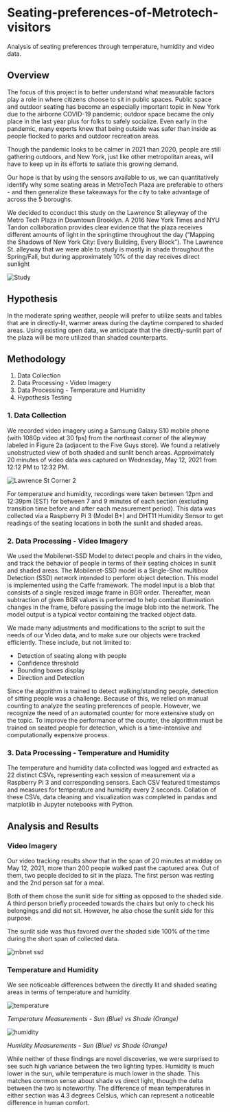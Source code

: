 # Seating-preferences-of-Metrotech-visitors
Analysis of seating preferences through temperature, humidity and video data.


## Overview


The focus of this project is to better understand what measurable factors play a role in where citizens choose to sit in public spaces. Public space and outdoor seating has become an especially important topic in New York due to the airborne COVID-19 pandemic; outdoor space became the only place in the last year plus for folks to safely socialize. Even early in the pandemic, many experts knew that being outside was safer than inside as people flocked to parks and outdoor recreation areas. 

Though the pandemic looks to be calmer in 2021 than 2020, people are still gathering outdoors, and New York, just like other metropolitan areas, will have to keep up in its efforts to satiate this growing demand. 

Our hope is that by using the sensors available to us, we can quantitatively identify why some seating areas in MetroTech Plaza are preferable to others - and then generalize these takeaways for the city to take advantage of across the 5 boroughs.

We decided to cconduct this study on the Lawrence St alleyway of the Metro Tech Plaza in Downtown Brooklyn. A 2016 New York Times and NYU Tandon collaboration provides clear evidence that the plaza receives different amounts of light in the springtime throughout the day (“Mapping the Shadows of New York City: Every Building, Every Block”). The Lawrence St. alleyway that we were able to study is mostly in shade throughout the Spring/Fall, but during approximately 10% of the day receives direct sunlight


![Study](https://user-images.githubusercontent.com/78453405/218828955-2b99713d-2c91-47eb-b3dc-137c0566b4a2.png)


## Hypothesis

In the moderate spring weather, people will prefer to utilize seats and tables that are in directly-lit, warmer areas during the daytime compared to shaded areas. Using existing open data, we anticipate that the directly-sunlit part of the plaza will be more utilized than shaded counterparts.


## Methodology

1. Data Collection
2. Data Processing - Video Imagery
3. Data Processing - Temperature and Humidity
4. Hypothesis Testing

### 1. Data Collection

We recorded video imagery using a Samsung Galaxy S10 mobile phone (with 1080p video at 30 fps) from the northeast corner of the alleyway labeled in Figure 2a (adjacent to the Five Guys store). We found a relatively unobstructed view of both shaded and sunlit bench areas. Approximately 20 minutes of video data was captured on Wednesday, May 12, 2021 from 12:12 PM  to 12:32 PM.  


![Lawrence St Corner 2](https://user-images.githubusercontent.com/78453405/218829137-fa96870b-ee96-45fd-beda-3fe5a5976243.png)


For temperature and humidity, recordings were taken between 12pm and 12:39pm (EST) for between 7 and 9 minutes of each section (excluding transition time before and after each measurement period). This data was collected via a Raspberry Pi 3 (Model B+) and DHT11 Humidity Sensor to get readings of the seating locations in both the sunlit and shaded areas.


### 2. Data Processing - Video Imagery


We used the Mobilenet-SSD Model to detect people and chairs in the video, and track the behavior of people in terms of their seating choices in sunlit and shaded areas. The Mobilenet-SSD model is a Single-Shot multibox Detection (SSD) network intended to perform object detection. This model is implemented using the Caffe framework. The model input is a blob that consists of a single resized image frame in BGR order. Thereafter, mean subtraction of given BGR values is performed to help combat illumination changes in the frame, before passing the image blob into the network. The model output is a typical vector containing the tracked object data. 


We made many adjustments and modifications to the script to suit the needs of our Video data, and to make sure our objects were tracked efficiently. These include, but not limited to:
- Detection of seating along with people
- Confidence threshold
- Bounding boxes display
- Direction and Detection


Since the algorithm is trained to detect walking/standing people, detection of sitting people was a challenge. Because of this, we relied on manual counting to analyze the seating preferences of people. However, we recognize the need of an automated counter for more extensive study on the topic. To improve the performance of the counter, the algorithm must be trained on seated people for detection, which is a time-intensive and computationally expensive process.


### 3. Data Processing - Temperature and Humidity


The temperature and humidity data collected was logged and extracted as 22 distinct CSVs, representing each session of measurement via a Raspberry Pi 3 and corresponding sensors. Each CSV featured timestamps and measures for temperature and humidity every 2 seconds. Collation of these CSVs, data cleaning and visualization was completed in pandas and matplotlib in Jupyter notebooks with Python.


## Analysis and Results


### Video Imagery

Our video tracking results show that in the span of 20 minutes at midday on May 12, 2021, more than 200 people walked past the captured area. Out of them, two people decided to sit in the plaza. The first person was resting and the 2nd person sat for a meal.

Both of them chose the sunlit side for sitting as opposed to the shaded side. A third person briefly proceeded towards the chairs but only to check his belongings and did not sit. However, he also chose the sunlit side for this purpose.

The sunlit side was thus favored over the shaded side 100% of the time during the short span of collected data. 


![mbnet ssd](https://user-images.githubusercontent.com/78453405/218831213-04c390aa-4d05-482a-a359-7850ba3de90b.png)


### Temperature and Humidity

We see noticeable differences between the directly lit and shaded seating areas in terms of temperature and humidity.

![temperature](https://user-images.githubusercontent.com/78453405/218834011-1fab12b9-b51c-440b-b8a9-d45fbe614e34.png) 

*Temperature Measurements - Sun (Blue) vs Shade (Orange)*


![humidity](https://user-images.githubusercontent.com/78453405/218834497-61f2335a-e391-4876-8379-0f70f3a00e27.png)

*Humidity Measurements - Sun (Blue) vs Shade (Orange)*



While neither of these findings are novel discoveries, we were surprised to see such high variance between the two lighting types. Humidity is much lower in the sun, while temperature is much lower in the shade. This matches common sense about shade vs direct light, though the delta between the two is noteworthy. The difference of mean temperatures in either section was 4.3 degrees Celsius, which can represent a noticeable difference in human comfort.

